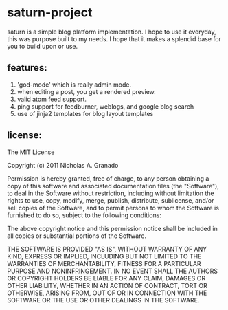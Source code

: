 saturn-project
==============

saturn is a simple blog platform implementation. I hope to use it everyday, 
this was purpose built to my needs. I hope that it makes a splendid base for you to build upon or use.

features:
---------

1. 'god-mode' which is really admin mode.
2. when editing a post, you get a rendered preview.
3. valid atom feed support.
4. ping support for feedburner, weblogs, and google blog search
5. use of jinja2 templates for blog layout templates

license:
-------
The MIT License

Copyright (c) 2011 Nicholas A. Granado

Permission is hereby granted, free of charge, to any person obtaining a copy
of this software and associated documentation files (the "Software"), to 
deal in the Software without restriction, including without limitation 
the rights to use, copy, modify, merge, publish, distribute, sublicense, 
and/or sell copies of the Software, and to permit persons to whom the 
Software is furnished to do so, subject to the following conditions:

The above copyright notice and this permission notice shall be included in
all copies or substantial portions of the Software.

THE SOFTWARE IS PROVIDED "AS IS", WITHOUT WARRANTY OF ANY KIND, EXPRESS OR
IMPLIED, INCLUDING BUT NOT LIMITED TO THE WARRANTIES OF MERCHANTABILITY,
FITNESS FOR A PARTICULAR PURPOSE AND NONINFRINGEMENT. IN NO EVENT SHALL THE
AUTHORS OR COPYRIGHT HOLDERS BE LIABLE FOR ANY CLAIM, DAMAGES OR OTHER
LIABILITY, WHETHER IN AN ACTION OF CONTRACT, TORT OR OTHERWISE, ARISING
FROM, OUT OF OR IN CONNECTION WITH THE SOFTWARE OR THE USE OR OTHER 
DEALINGS IN THE SOFTWARE.
